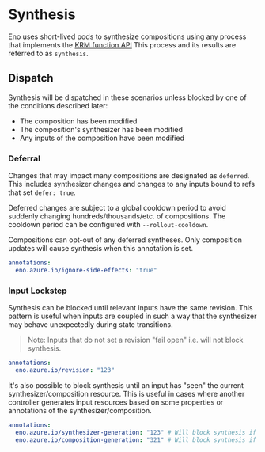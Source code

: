 # Synthesis

Eno uses short-lived pods to synthesize compositions using any process that implements the [KRM function API](https://github.com/kubernetes-sigs/kustomize/blob/master/cmd/config/docs/api-conventions/functions-spec.md)
This process and its results are referred to as `synthesis`.

## Dispatch

Synthesis will be dispatched in these scenarios unless blocked by one of the conditions described later:

- The composition has been modified
- The composition's synthesizer has been modified
- Any inputs of the composition have been modified

### Deferral

Changes that may impact many compositions are designated as `deferred`.
This includes synthesizer changes and changes to any inputs bound to refs that set `defer: true`.

Deferred changes are subject to a global cooldown period to avoid suddenly changing hundreds/thousands/etc. of compositions.
The cooldown period can be configured with `--rollout-cooldown`.

Compositions can opt-out of any deferred syntheses.
Only composition updates will cause synthesis when this annotation is set.

```yaml
annotations:
  eno.azure.io/ignore-side-effects: "true"
```

### Input Lockstep

Synthesis can be blocked until relevant inputs have the same revision.
This pattern is useful when inputs are coupled in such a way that the synthesizer may behave unexpectedly during state transitions.

> Note: Inputs that do not set a revision "fail open" i.e. will not block synthesis.

```yaml
annotations:
  eno.azure.io/revision: "123"
```

It's also possible to block synthesis until an input has "seen" the current synthesizer/composition resource.
This is useful in cases where another controller generates input resources based on some properties or annotations of the synthesizer/composition.

```yaml
annotations:
  eno.azure.io/synthesizer-generation: "123" # Will block synthesis if < the synthesizer's metadata.generation
  eno.azure.io/composition-generation: "321" # Will block synthesis if < the composition's metadata.generation
```

